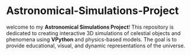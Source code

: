 # Astronomical-Simulations-Project
welcome to my **Astronomical Simulations Project**! This repository is dedicated to creating interactive 3D simulations of celestial objects and phenomena using **VPython** and physics-based models. The goal is to provide educational, visual, and dynamic representations of the universe.
